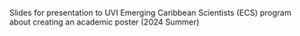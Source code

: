 Slides for presentation to UVI Emerging Caribbean Scientists (ECS) program about creating an academic poster (2024 Summer)
